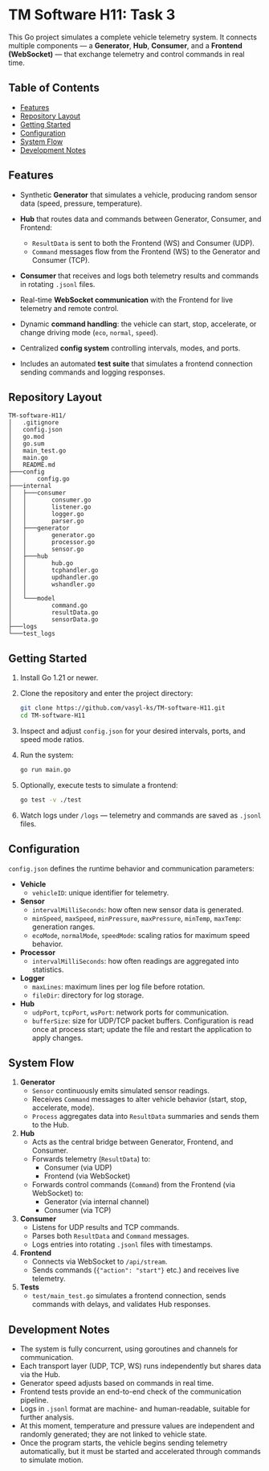 # TM Software H11: Task 3

This Go project simulates a complete vehicle telemetry system.
It connects multiple components — a **Generator**, **Hub**, **Consumer**, and a **Frontend (WebSocket)** — that exchange telemetry and control commands in real time.

## Table of Contents
* [Features](#features)
* [Repository Layout](#repository-layout)
* [Getting Started](#getting-started)
* [Configuration](#configuration)
* [System Flow](#system-flow)
* [Development Notes](#development-notes)

## Features
* Synthetic **Generator** that simulates a vehicle, producing random sensor data (speed, pressure, temperature).
* **Hub** that routes data and commands between Generator, Consumer, and Frontend:

  * `ResultData` is sent to both the Frontend (WS) and Consumer (UDP).
  * `Command` messages flow from the Frontend (WS) to the Generator and Consumer (TCP).
* **Consumer** that receives and logs both telemetry results and commands in rotating `.jsonl` files.
* Real-time **WebSocket communication** with the Frontend for live telemetry and remote control.
* Dynamic **command handling**: the vehicle can start, stop, accelerate, or change driving mode (`eco`, `normal`, `speed`).
* Centralized **config system** controlling intervals, modes, and ports.
* Includes an automated **test suite** that simulates a frontend connection sending commands and logging responses.

## Repository Layout

```
TM-software-H11/
│   .gitignore
│   config.json
│   go.mod
│   go.sum
│   main_test.go
│   main.go
│   README.md
├───config
│       config.go
├───internal
│   ├───consumer
│   │       consumer.go
│   │       listener.go
│   │       logger.go
│   │       parser.go
│   ├───generator
│   │       generator.go
│   │       processor.go
│   │       sensor.go
│   ├───hub
│   │       hub.go
│   │       tcphandler.go
│   │       updhandler.go
│   │       wshandler.go
│   │
│   └───model
│           command.go
│           resultData.go
│           sensorData.go
├───logs
└───test_logs
```

## Getting Started

1. Install Go 1.21 or newer.
2. Clone the repository and enter the project directory:

   ```bash
   git clone https://github.com/vasyl-ks/TM-software-H11.git
   cd TM-software-H11
   ```
3. Inspect and adjust `config.json` for your desired intervals, ports, and speed mode ratios.
4. Run the system:

   ```bash
   go run main.go
   ```
5. Optionally, execute tests to simulate a frontend:

   ```bash
   go test -v ./test
   ```
6. Watch logs under `/logs` — telemetry and commands are saved as `.jsonl` files.

## Configuration
`config.json` defines the runtime behavior and communication parameters:
* **Vehicle**
  * `vehicleID`: unique identifier for telemetry.
* **Sensor**
  * `intervalMilliSeconds`: how often new sensor data is generated.
  * `minSpeed`, `maxSpeed`, `minPressure`, `maxPressure`, `minTemp`, `maxTemp`: generation ranges.
  * `ecoMode`, `normalMode`, `speedMode`: scaling ratios for maximum speed behavior.
* **Processor**
  * `intervalMilliSeconds`: how often readings are aggregated into statistics.
* **Logger**
  * `maxLines`: maximum lines per log file before rotation.
  * `fileDir`: directory for log storage.
* **Hub**
  * `udpPort`, `tcpPort`, `wsPort`: network ports for communication.
  * `bufferSize`: size for UDP/TCP packet buffers.
Configuration is read once at process start; update the file and restart the application to apply changes.

## System Flow
1. **Generator**
   * `Sensor` continuously emits simulated sensor readings.
   * Receives `Command` messages to alter vehicle behavior (start, stop, accelerate, mode).
   * `Process` aggregates data into `ResultData` summaries and sends them to the Hub.
2. **Hub**
   * Acts as the central bridge between Generator, Frontend, and Consumer.
   * Forwards telemetry (`ResultData`) to:
     * Consumer (via UDP)
     * Frontend (via WebSocket)
   * Forwards control commands (`Command`) from the Frontend (via WebSocket) to:
     * Generator (via internal channel)
     * Consumer (via TCP)
3. **Consumer**
   * Listens for UDP results and TCP commands.
   * Parses both `ResultData` and `Command` messages.
   * Logs entries into rotating `.jsonl` files with timestamps.
4. **Frontend**
   * Connects via WebSocket to `/api/stream`.
   * Sends commands (`{"action": "start"}` etc.) and receives live telemetry.
5. **Tests**
   * `test/main_test.go` simulates a frontend connection, sends commands with delays, and validates Hub responses.

## Development Notes
* The system is fully concurrent, using goroutines and channels for communication.
* Each transport layer (UDP, TCP, WS) runs independently but shares data via the Hub.
* Generator speed adjusts based on commands in real time.
* Frontend tests provide an end-to-end check of the communication pipeline.
* Logs in `.jsonl` format are machine- and human-readable, suitable for further analysis.
* At this moment, temperature and pressure values are independent and randomly generated; they are not linked to vehicle state.
* Once the program starts, the vehicle begins sending telemetry automatically, but it must be started and accelerated through commands to simulate motion.